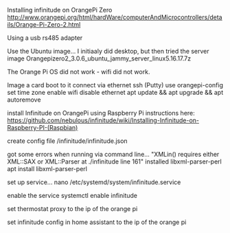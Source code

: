 Installing infinitude on OrangePi Zero
http://www.orangepi.org/html/hardWare/computerAndMicrocontrollers/details/Orange-Pi-Zero-2.html

Using a usb rs485 adapter

Use the Ubuntu image...
I initiaaly did desktop, but then tried the server image
Orangepizero2_3.0.6_ubuntu_jammy_server_linux5.16.17.7z

The Orange Pi OS did not work - wifi did not work.

Image a card
boot to it
connect via ethernet ssh (Putty)
use orangepi-config
  set time zone
  enable wifi
  disable ethernet
apt update && apt upgrade && apt autoremove

install Infinitude on OrangePi using Raspberry Pi instructions here:
https://github.com/nebulous/infinitude/wiki/Installing-Infinitude-on-Raspberry-PI-(Raspbian)

create config file /infinitude/infinitude.json 

got some errors when running via command line...
"XMLin() requires either XML::SAX or XML::Parser at ./infinitude line 161"
installed libxml-parser-perl
apt install libxml-parser-perl

set up service...
nano /etc/systemd/system/infinitude.service

enable the service
systemctl enable infinitude

set thermostat proxy to the ip of the orange pi

set infinitude config in home assistant to the ip of the orange pi
